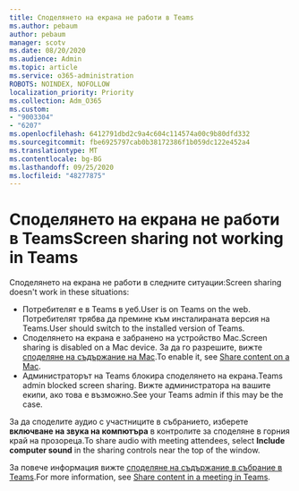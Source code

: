 ```yaml
---
title: Споделянето на екрана не работи в Teams
ms.author: pebaum
author: pebaum
manager: scotv
ms.date: 08/20/2020
ms.audience: Admin
ms.topic: article
ms.service: o365-administration
ROBOTS: NOINDEX, NOFOLLOW
localization_priority: Priority
ms.collection: Adm_O365
ms.custom:
- "9003304"
- "6207"
ms.openlocfilehash: 6412791dbd2c9a4c604c114574a00c9b80dfd332
ms.sourcegitcommit: fbe6925797cab0b38172386f1b059dc122e452a4
ms.translationtype: MT
ms.contentlocale: bg-BG
ms.lasthandoff: 09/25/2020
ms.locfileid: "48277875"
---
```

# <a name="screen-sharing-not-working-in-teams"></a><span data-ttu-id="2ce65-102">Споделянето на екрана не работи в Teams</span><span class="sxs-lookup"><span data-stu-id="2ce65-102">Screen sharing not working in Teams</span></span>

<span data-ttu-id="2ce65-103">Споделянето на екрана не работи в следните ситуации:</span><span class="sxs-lookup"><span data-stu-id="2ce65-103">Screen sharing doesn't work in these situations:</span></span>

- <span data-ttu-id="2ce65-104">Потребителят е в Teams в уеб.</span><span class="sxs-lookup"><span data-stu-id="2ce65-104">User is on Teams on the web.</span></span> <span data-ttu-id="2ce65-105">Потребителят трябва да премине към инсталираната версия на Teams.</span><span class="sxs-lookup"><span data-stu-id="2ce65-105">User should switch to the installed version of Teams.</span></span>
- <span data-ttu-id="2ce65-106">Споделянето на екрана е забранено на устройство Mac.</span><span class="sxs-lookup"><span data-stu-id="2ce65-106">Screen sharing is disabled on a Mac device.</span></span> <span data-ttu-id="2ce65-107">За да го разрешите, вижте  [споделяне на съдържание на Mac](https://support.microsoft.com/office/fcc2bf59-aecd-4481-8f99-ce55dd836ce8#bkmk_sharecontentonmac).</span><span class="sxs-lookup"><span data-stu-id="2ce65-107">To enable it, see  [Share content on a Mac](https://support.microsoft.com/office/fcc2bf59-aecd-4481-8f99-ce55dd836ce8#bkmk_sharecontentonmac).</span></span>
- <span data-ttu-id="2ce65-108">Администраторът на Teams блокира споделянето на екрана.</span><span class="sxs-lookup"><span data-stu-id="2ce65-108">Teams admin blocked screen sharing.</span></span> <span data-ttu-id="2ce65-109">Вижте администратора на вашите екипи, ако това е възможно.</span><span class="sxs-lookup"><span data-stu-id="2ce65-109">See your Teams admin if this may be the case.</span></span>  

<span data-ttu-id="2ce65-110">За да споделите аудио с участниците в събранието, изберете  **включване на звука на компютъра**  в контролите за споделяне в горния край на прозореца.</span><span class="sxs-lookup"><span data-stu-id="2ce65-110">To share audio with meeting attendees, select  **Include computer sound**  in the sharing controls near the top of the window.</span></span>

<span data-ttu-id="2ce65-111">За повече информация вижте [споделяне на съдържание в събрание в Teams](https://support.microsoft.com/office/fcc2bf59-aecd-4481-8f99-ce55dd836ce8).</span><span class="sxs-lookup"><span data-stu-id="2ce65-111">For more information, see [Share content in a meeting in Teams](https://support.microsoft.com/office/fcc2bf59-aecd-4481-8f99-ce55dd836ce8).</span></span>
